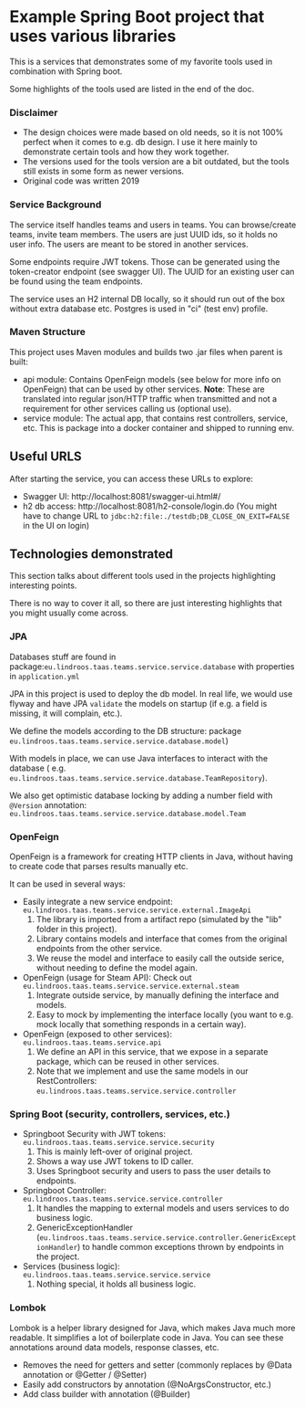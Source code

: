 # Example Spring Boot project that uses various libraries

This is a services that demonstrates some of my favorite tools used in combination with Spring boot.

Some highlights of the tools used are listed in the end of the doc.

### Disclaimer

- The design choices were made based on old needs, so it is not 100% perfect when it comes to e.g. db design. I use it here mainly to demonstrate certain tools and
  how they work together.
- The versions used for the tools version are a bit outdated, but the tools still exists in some form as newer versions.
- Original code was written 2019

### Service Background

The service itself handles teams and users in teams. You can browse/create teams, invite team members. The users are
just UUID ids, so it holds no user info. The users are meant to be stored in another services.

Some endpoints require JWT tokens. Those can be generated using the token-creator endpoint (see swagger UI). The
UUID for an existing user can be found using the team endpoints.

The service uses an H2 internal DB locally, so it should run out of the box without extra database etc. Postgres is used in "ci" (test env) profile.

### Maven Structure
This project uses Maven modules and builds two .jar files when parent is built:
- api module: Contains OpenFeign models (see below for more info on OpenFeign) that can be used by other services. **Note**: These are translated into regular json/HTTP traffic when transmitted and not a requirement for other services calling us (optional use). 
- service module: The actual app, that contains rest controllers, service, etc. This is package into a docker container and shipped to running env. 

## Useful URLS

After starting the service, you can access these URLs to explore:

- Swagger UI: http://localhost:8081/swagger-ui.html#/
- h2 db access: http://localhost:8081/h2-console/login.do (You might have to change URL to `jdbc:h2:file:./testdb;DB_CLOSE_ON_EXIT=FALSE` in the UI on login)

## Technologies demonstrated

This section talks about different tools used in the projects highlighting interesting points.

There is no way to cover it all, so there are just interesting highlights that you might usually come across.

### JPA

Databases stuff are found in package:`eu.lindroos.taas.teams.service.service.database` with properties
in `application.yml`

JPA in this project is used to deploy the db model. In real life, we would use flyway and have JPA `validate` the models
on startup (if e.g. a field is missing, it will complain, etc.).

We define the models according to the DB structure: package `eu.lindroos.taas.teams.service.service.database.model`)

With models in place, we can use Java interfaces to interact with the database (
e.g. `eu.lindroos.taas.teams.service.service.database.TeamRepository`).

We also get optimistic database locking by adding a number field with `@Version`
annotation: `eu.lindroos.taas.teams.service.service.database.model.Team`

### OpenFeign

OpenFeign is a framework for creating HTTP clients in Java, without having to create code that parses results manually
etc.

It can be used in several ways:

- Easily integrate a new service endpoint: `eu.lindroos.taas.teams.service.service.external.ImageApi`
    1. The library is imported from a artifact repo (simulated by the "lib" folder in this project).
    2. Library contains models and interface that comes from the original endpoints from the other service.
    3. We reuse the model and interface to easily call the outside serice, without needing to define the model again.
- OpenFeign (usage for Steam API): Check out `eu.lindroos.taas.teams.service.service.external.steam`
    1. Integrate outside service, by manually defining the interface and models.
    2. Easy to mock by implementing the interface locally (you want to e.g. mock locally that something responds in a
       certain way).
- OpenFeign (exposed to other services): `eu.lindroos.taas.teams.service.api`
    1. We define an API in this service, that we expose in a separate package, which can be reused in other services.
    2. Note that we implement and use the same models in our
       RestControllers: `eu.lindroos.taas.teams.service.service.controller`

### Spring Boot (security, controllers, services, etc.)

- Springboot Security with JWT tokens: `eu.lindroos.taas.teams.service.service.security`
    1. This is mainly left-over of original project.
    2. Shows a way use JWT tokens to ID caller.
    3. Uses Springboot security and users to pass the user details to endpoints.
- Springboot Controller: `eu.lindroos.taas.teams.service.service.controller`
    1. It handles the mapping to external models and users services to do business logic.
    2. GenericExceptionHandler (`eu.lindroos.taas.teams.service.service.controller.GenericExceptionHandler`) to handle
       common exceptions thrown by endpoints in the project.
- Services (business logic): `eu.lindroos.taas.teams.service.service.service`
    1. Nothing special, it holds all business logic.

### Lombok

Lombok is a helper library designed for Java, which makes Java much more readable. It simplifies a lot of boilerplate code in Java. You can see these
annotations around data models, response classes, etc.

- Removes the need for getters and setter (commonly replaces by @Data annotation or @Getter / @Setter)
- Easily add constructors by annotation (@NoArgsConstructor, etc.)
- Add class builder with annotation (@Builder)